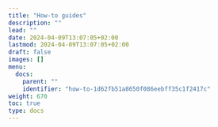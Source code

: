 ```yaml
---
title: "How-to guides"
description: ""
lead: ""
date: 2024-04-09T13:07:05+02:00
lastmod: 2024-04-09T13:07:05+02:00
draft: false
images: []
menu:
  docs:
    parent: ""
    identifier: "how-to-1d62fb51a8650f086eebff35c1f2417c"
weight: 670
toc: true
type: docs
---
```

